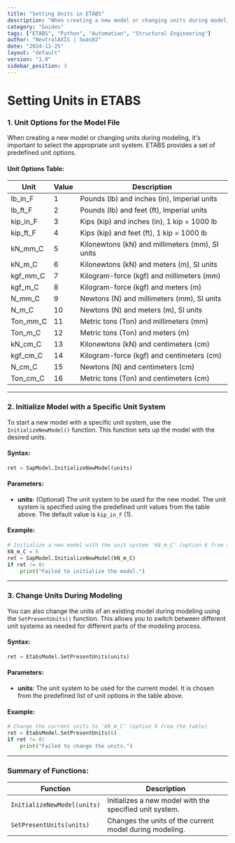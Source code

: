 ```yaml
---
title: "Setting Units in ETABS"
description: "When creating a new model or changing units during modeling, it's important to select the appropriate unit system. ETABS provides a set of predefined unit options."
category: "Guides"
tags: ["ETABS", "Python", "Automation", "Structural Engineering"]
author: "NeutralAXIS | Swas02"
date: "2024-11-25"
layout: "default"
version: "1.0"
sidebar_position: 3
---
```


# Setting Units in ETABS

### **1. Unit Options for the Model File**

When creating a new model or changing units during modeling, it's important to select the appropriate unit system. ETABS provides a set of predefined unit options.

#### **Unit Options Table:**

| **Unit**       | **Value** | **Description**                               |
|----------------|-----------|-----------------------------------------------|
| lb_in_F        | 1         | Pounds (lb) and inches (in), Imperial units  |
| lb_ft_F        | 2         | Pounds (lb) and feet (ft), Imperial units    |
| kip_in_F       | 3         | Kips (kip) and inches (in), 1 kip = 1000 lb  |
| kip_ft_F       | 4         | Kips (kip) and feet (ft), 1 kip = 1000 lb    |
| kN_mm_C        | 5         | Kilonewtons (kN) and millimeters (mm), SI units |
| kN_m_C         | 6         | Kilonewtons (kN) and meters (m), SI units    |
| kgf_mm_C       | 7         | Kilogram-force (kgf) and millimeters (mm)    |
| kgf_m_C        | 8         | Kilogram-force (kgf) and meters (m)          |
| N_mm_C         | 9         | Newtons (N) and millimeters (mm), SI units   |
| N_m_C          | 10        | Newtons (N) and meters (m), SI units         |
| Ton_mm_C       | 11        | Metric tons (Ton) and millimeters (mm)       |
| Ton_m_C        | 12        | Metric tons (Ton) and meters (m)             |
| kN_cm_C        | 13        | Kilonewtons (kN) and centimeters (cm)        |
| kgf_cm_C       | 14        | Kilogram-force (kgf) and centimeters (cm)    |
| N_cm_C         | 15        | Newtons (N) and centimeters (cm)             |
| Ton_cm_C       | 16        | Metric tons (Ton) and centimeters (cm)       |

---

### **2. Initialize Model with a Specific Unit System**

To start a new model with a specific unit system, use the `InitializeNewModel()` function. This function sets up the model with the desired units.

#### **Syntax**:
```python
ret = SapModel.InitializeNewModel(units)
```

#### **Parameters**:
- **units**: (Optional) The unit system to be used for the new model. The unit system is specified using the predefined unit values from the table above. The default value is `kip_in_F` (1).

#### **Example**:
```python
# Initialize a new model with the unit system 'kN_m_C' (option 6 from the table)
kN_m_C = 6
ret = SapModel.InitializeNewModel(kN_m_C)
if ret != 0:
    print("Failed to initialize the model.")
```

---

### **3. Change Units During Modeling**

You can also change the units of an existing model during modeling using the `SetPresentUnits()` function. This allows you to switch between different unit systems as needed for different parts of the modeling process.

#### **Syntax**:
```python
ret = EtabsModel.SetPresentUnits(units)
```

#### **Parameters**:
- **units**: The unit system to be used for the current model. It is chosen from the predefined list of unit options in the table above.

#### **Example**:
```python
# Change the current units to 'kN_m_C' (option 6 from the table)
ret = EtabsModel.SetPresentUnits(6)
if ret != 0:
    print("Failed to change the units.")
```

---

### **Summary of Functions**:

| **Function**                | **Description**                                                                                  |
|-----------------------------|--------------------------------------------------------------------------------------------------|
| `InitializeNewModel(units)`  | Initializes a new model with the specified unit system.                                          |
| `SetPresentUnits(units)`     | Changes the units of the current model during modeling.                                          |

